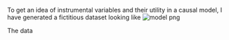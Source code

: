 To get an idea of instrumental variables and their utility in a causal model, I have generated a fictitious dataset looking like 
![model png](https://github.com/user-attachments/assets/ec5418df-936d-4bc3-baf3-a963f631ffce)

The data 
